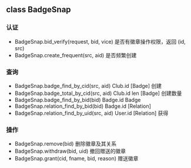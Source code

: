 ## class BadgeSnap

### 认证
* BadgeSnap.bid_verify(request, bid, vice)		是否有徽章操作权限，返回 (id, src)
* BadgeSnap.create_frequent(src, aid)			是否频繁创建

### 查询
* BadgeSnap.badge_find_by_cid(src, aid)			Club.id		[Badge]		创建
* BadgeSnap.badge_total_by_cid(src, aid)		Club.id		len [Badge]	创建数量
* BadgeSnap.badge_find_by_bid(bid)				Badge.id	Badge
* BadgeSnap.relation_find_by_bid(bid)			Badge.id	[Relation]
* BadgeSnap.relation_find_by_uid(src, aid)		User.id		[Relation]	获得

### 操作
* BadgeSnap.remove(bid)							删除徽章及其关系
* BadgeSnap.withdraw(bid, uid)					撤回赠送的徽章
* BadgeSnap.grant(cid, fname, bid, reason)		赠送徽章

